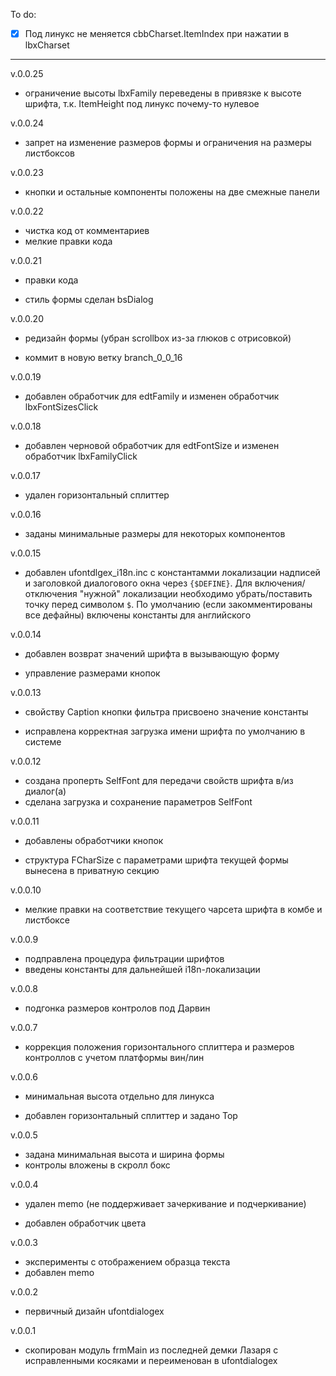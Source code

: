 To do:

- [x] Под линукс не меняется cbbCharset.ItemIndex при нажатии в lbxCharset

----------

v.0.0.25

- ограничение высоты lbxFamily переведены в привязке к высоте шрифта, т.к. ItemHeight под линукс почему-то нулевое

v.0.0.24

- запрет на изменение размеров формы и ограничения на размеры листбоксов

v.0.0.23

- кнопки и остальные компоненты положены на две смежные панели

v.0.0.22

- чистка код от комментариев
- мелкие правки кода

v.0.0.21

- правки кода

- стиль формы сделан bsDialog

v.0.0.20

- редизайн формы (убран scrollbox из-за глюков с отрисовкой)

- коммит в новую ветку branch_0_0_16

v.0.0.19

- добавлен обработчик для edtFamily и изменен обработчик lbxFontSizesClick

v.0.0.18

- добавлен черновой обработчик для edtFontSize и изменен обработчик lbxFamilyClick

v.0.0.17

- удален горизонтальный сплиттер

v.0.0.16

- заданы минимальные размеры для некоторых компонентов

v.0.0.15

- добавлен ufontdlgex_i18n.inc с константамми локализации надписей и заголовкой диалогового окна через `{$DEFINE}`. Для включения/отключения "нужной" локализации необходимо убрать/поставить точку перед символом `$`. По умолчанию (если закомментированы все дефайны) включены константы для английского

v.0.0.14

- добавлен возврат значений шрифта в вызывающую форму

- управление размерами кнопок

v.0.0.13

- свойству Caption кнопки фильтра присвоено значение константы 

- исправлена корректная загрузка имени шрифта по умолчанию в системе

v.0.0.12

- создана проперть SelfFont для передачи свойств шрифта в/из диалог(а)
- сделана загрузка и сохранение параметров SelfFont 

v.0.0.11

- добавлены обработчики кнопок

- структура FCharSize с параметрами шрифта текущей формы вынесена в приватную секцию

v.0.0.10

- мелкие правки на соответствие тeкущего чарсета шрифта в комбе и листбоксе

v.0.0.9

- подправлена процедура фильтрации шрифтов
- введены константы для дальнейшей i18n-локализации

v.0.0.8

- подгонка размеров контролов под Дарвин

v.0.0.7

- коррекция положения горизонтального сплиттера и размеров контроллов с учетом платформы вин/лин

v.0.0.6

- минимальная высота отдельно для линукса

- добавлен горизонтальный сплиттер и задано Top

v.0.0.5

- задана минимальная высота и ширина формы
- контролы вложены в скролл бокс

v.0.0.4

- удален memo (не поддерживает зачеркивание и подчеркивание)

- добавлен обработчик цвета

v.0.0.3

- эксперименты с отображением образца текста
- добавлен memo

v.0.0.2

- первичный дизайн ufontdialogex

v.0.0.1

- скопирован модуль frmMain из последней демки Лазаря с исправленными косяками и переименован в ufontdialogex
